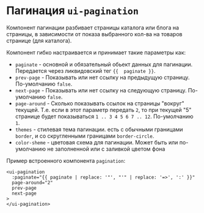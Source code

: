 # Пагинация `ui-pagination`

Компонент пагинации разбивает страницы каталога или блога на страницы, в зависимости от показа выбранного кол-ва на товаров странице (для каталога).

Компонент гибко настраивается и принимает такие параметры как:
 - `paginate` - основной и обязательный обьект данных для пагинации. Передается через ликвидовский тег `{{  paginate }}`.
  - `prev-page` - Показывать или нет ссылку на предыдущую страницу. По-умолчанию `false`.
  - `next-page` - Показывать или нет ссылку на следующую страницу. По-умолчанию `false`.
  - `page-around` - Сколько показывать ссылок на страницы "вокруг" текущей. Т.е. если в этот параметр передать `2`, то при текущей "5" странице будет показываться `1 .. 3 4 5 6 7 .. 12`. По-умолчанию `1`.
  - `themes` - стилевая тема пагинации. есть с обычными границами `border`, и со скругленными границами `border-circle`.
  - `color-sheme` - цветовая схема для пагинации. Может быть или по-умолчанию не заполненной или с заливкой цветом фона

Пример встроенного компонента `pagination`:
  ```
  <ui-pagination
    :paginate="{{ paginate | replace: '"', "'" | replace: '=>', ':' }}"
    page-around="2"
    prev-page
    next-page
  >
  </ui-pagination>
  ```
